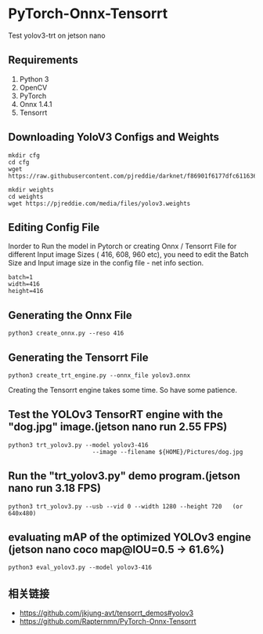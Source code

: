 
# PyTorch-Onnx-Tensorrt
Test yolov3-trt on jetson nano

## Requirements
1. Python 3
2. OpenCV
3. PyTorch
4. Onnx 1.4.1
5. Tensorrt



## Downloading YoloV3 Configs and Weights
```
mkdir cfg
cd cfg 
wget https://raw.githubusercontent.com/pjreddie/darknet/f86901f6177dfc6116360a13cc06ab680e0c86b0/cfg/yolov3.cfg

mkdir weights
cd weights
wget https://pjreddie.com/media/files/yolov3.weights
```

## Editing Config File
Inorder to Run the model in Pytorch or creating Onnx / Tensorrt File for different Input image Sizes ( 416, 608, 960 etc), you need to edit the Batch Size and Input image size in the config file - net info section.
```
batch=1
width=416
height=416
```


## Generating the Onnx File

```
python3 create_onnx.py --reso 416
```

## Generating the Tensorrt File

```
python3 create_trt_engine.py --onnx_file yolov3.onnx 
```
Creating the Tensorrt engine takes some time. So have some patience.
## Test the YOLOv3 TensorRT engine with the "dog.jpg" image.(jetson nano run 2.55 FPS)

```
python3 trt_yolov3.py --model yolov3-416
                        --image --filename ${HOME}/Pictures/dog.jpg
```

## Run the "trt_yolov3.py" demo program.(jetson nano run 3.18 FPS)

```
python3 trt_yolov3.py --usb --vid 0 --width 1280 --height 720   (or 640x480)

```
## evaluating mAP of the optimized YOLOv3 engine (jetson nano coco map@IOU=0.5 → 61.6%)

```
python3 eval_yolov3.py --model yolov3-416 
```
## 相关链接
* https://github.com/jkjung-avt/tensorrt_demos#yolov3
* https://github.com/Rapternmn/PyTorch-Onnx-Tensorrt
